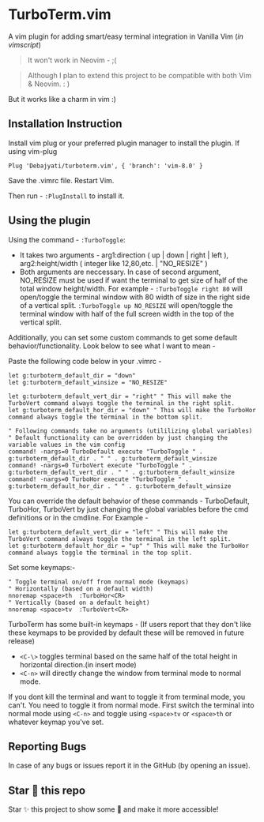 # TurboTerm.vim
A vim plugin for adding smart/easy terminal integration in Vanilla Vim (*in vimscript*)
> It won't work in Neovim - ;(

> Although I plan to extend this project to be compatible with both Vim & Neovim. : )

But it works like a charm in vim :)

## Installation Instruction
Install vim plug or your preferred plugin manager to install the plugin.
If using vim-plug
```vim
Plug 'Debajyati/turboterm.vim', { 'branch': 'vim-8.0' }
```
Save the .vimrc file. Restart Vim.

Then run -
`:PlugInstall` to install it.

## Using the plugin
Using the command - `:TurboToggle`:
- It takes two arguments - arg1:direction ( up | down | right | left ), arg2:height/width ( integer like 12,80,etc. | "NO_RESIZE" )
- Both arguments are neccessary. In case of second argument, NO_RESIZE must be used if want the terminal to get size of half of the total window height/width.
For example - `:TurboToggle right 80` will open/toggle the terminal window with 80 width of size in the right side of a vertical split.
`:TurboToggle up NO_RESIZE` will open/toggle the terminal window with half of the full screen width in the top of the vertical split.

Additionally,
you can set some custom commands to get some default behavior/functionality. Look below to see what I want to mean -

Paste the following code below in your .vimrc -
```vim
let g:turboterm_default_dir = "down"
let g:turboterm_default_winsize = "NO_RESIZE"

let g:turboterm_default_vert_dir = "right" " This will make the TurboVert command always toggle the terminal in the right split.
let g:turboterm_default_hor_dir = "down" " This will make the TurboHor command always toggle the terminal in the bottom split.

" Following commands take no arguments (utililizing global variables)
" Default functionality can be overridden by just changing the variable values in the vim config
command! -nargs=0 TurboDefault execute "TurboToggle " . g:turboterm_default_dir . " " . g:turboterm_default_winsize
command! -nargs=0 TurboVert execute "TurboToggle " . g:turboterm_default_vert_dir . " " . g:turboterm_default_winsize
command! -nargs=0 TurboHor execute "TurboToggle " . g:turboterm_default_hor_dir . " " . g:turboterm_default_winsize
```

You can override the default behavior of these commands - TurboDefault, TurboHor, TurboVert by just changing the global variables before the cmd definitions or in the cmdline.
For Example -
```vim
let g:turboterm_default_vert_dir = "left" " This will make the TurboVert command always toggle the terminal in the left split.
let g:turboterm_default_hor_dir = "up" " This will make the TurboHor command always toggle the terminal in the top split.
```

Set some keymaps:-
```vim
" Toggle terminal on/off from normal mode (keymaps)
" Horizontally (based on a default width)
nnoremap <space>th  :TurboHor<CR>
" Vertically (based on a default height)
nnoremap <space>tv  :TurboVert<CR>
```

TurboTerm has some built-in keymaps - (If users report that they don't like these keymaps to be provided by default these will be removed in future release)

- `<C-\>` toggles terminal based on the same half of the total height in horizontal direction.(in insert mode)
- `<C-n>` will directly change the window from terminal mode to normal mode.

If you dont kill the terminal and want to toggle it from terminal mode, you can't. You need to toggle it from normal mode.
First switch the terminal into normal mode using `<C-n>` and toggle using `<space>tv` or `<space>th` or whatever keymap you've set.


## Reporting Bugs
In case of any bugs or issues report it in the GitHub (by opening an issue).

## Star 🌟 this repo
Star ✨ this project to show some 💚 and make it more accessible!

